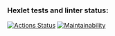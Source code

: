 ### Hexlet tests and linter status:
[![Actions Status](https://github.com/marmadukeone/php-project-45/workflows/hexlet-check/badge.svg)](https://github.com/marmadukeone/php-project-45/actions)
[![Maintainability](https://api.codeclimate.com/v1/badges/7a2a9b7d91032a6fcb84/maintainability)](https://codeclimate.com/github/marmadukeone/php-project-45/maintainability)